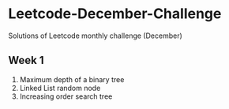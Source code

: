 # Leetcode-December-Challenge
Solutions of Leetcode monthly challenge (December)

## Week 1
1. Maximum depth of a binary tree
2. Linked List random node
3. Increasing order search tree
